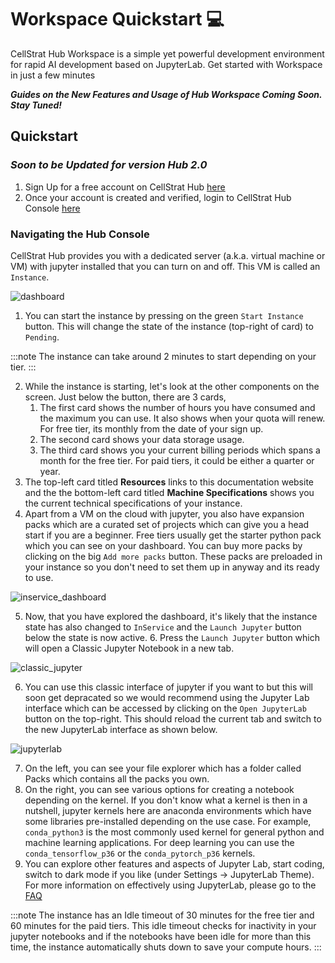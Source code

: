# Workspace Quickstart 💻

CellStrat Hub Workspace is a simple yet powerful development environment for rapid AI development based on JupyterLab. Get started with Workspace in just a few minutes

**_Guides on the New Features and Usage of Hub Workspace Coming Soon. Stay Tuned!_**

## Quickstart
_<h3>Soon to be Updated for version Hub 2.0</h3>_

1. Sign Up for a free account on CellStrat Hub [here](https://cellstrathub.com/sign-up)
2. Once your account is created and verified, login to CellStrat Hub Console [here](https://console.cellstrathub.com/)

### Navigating the Hub Console

CellStrat Hub provides you with a dedicated server (a.k.a. virtual machine or VM) with jupyter installed that you can turn on and off. This VM is called an `Instance`.

![dashboard](/img/dashboard.jpg)

1. You can start the instance by pressing on the green `Start Instance` button. This will change the state of the instance (top-right of card) to `Pending`.

:::note
The instance can take around 2 minutes to start depending on your tier.
:::

2. While the instance is starting, let's look at the other components on the screen. Just below the button, there are 3 cards,
   1. The first card shows the number of hours you have consumed and the maximum you can use. It also shows when your quota will renew. For free tier, its monthly from the date of your sign up.
   2. The second card shows your data storage usage.
   3. The third card shows you your current billing periods which spans a month for the free tier. For paid tiers, it could be either a quarter or year.
3. The top-left card titled **Resources** links to this documentation website and the the bottom-left card titled **Machine Specifications** shows you the current technical specifications of your instance.
4. Apart from a VM on the cloud with jupyter, you also have expansion packs which are a curated set of projects which can give you a head start if you are a beginner. Free tiers usually get the starter python pack which you can see on your dashboard. You can buy more packs by clicking on the big `Add more packs` button. These packs are preloaded in your instance so you don't need to set them up in anyway and its ready to use.

![inservice_dashboard](/img/inservice_dashboard.jpg)

5. Now, that you have explored the dashboard, it's likely that the instance state has also changed to `InService` and the `Launch Jupyter` button below the state is now active. 6. Press the `Launch Jupyter` button which will open a Classic Jupyter Notebook in a new tab.

![classic_jupyter](/img/classic_jupyter.jpg)

6. You can use this classic interface of jupyter if you want to but this will soon get depracated so we would recommend using the Jupyter Lab interface which can be accessed by clicking on the `Open JupyterLab` button on the top-right. This should reload the current tab and switch to the new JupyterLab interface as shown below.

![jupyterlab](/img/jupyterlab.jpg)

7. On the left, you can see your file explorer which has a folder called Packs which contains all the packs you own.
8. On the right, you can see various options for creating a notebook depending on the kernel. If you don't know what a kernel is then in a nutshell, jupyter kernels here are anaconda environments which have some libraries pre-installed depending on the use case. For example, `conda_python3` is the most commonly used kernel for general python and machine learning applications. For deep learning you can use the `conda_tensorflow_p36` or the `conda_pytorch_p36` kernels.
9. You can explore other features and aspects of Jupyter Lab, start coding, switch to dark mode if you like (under Settings -> JupyterLab Theme). For more information on effectively using JupyterLab, please go to the [FAQ](/Workspace%20💻/faq)

:::note
The instance has an Idle timeout of 30 minutes for the free tier and 60 minutes for the paid tiers. This idle timeout checks for inactivity in your jupyter notebooks and if the notebooks have been idle for more than this time, the instance automatically shuts down to save your compute hours.
:::
